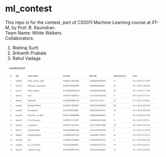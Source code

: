# ml_contest
This repo is for the contest, part of CS5011 Machine Learning course at IIT-M, by Prof. B. Ravindran.  
Team Name: White Walkers  
Collaborators:  
1) Rishiraj Surti  
2) Srikanth Prabala  
3) Rahul Vadaga  

![alt tag](https://github.com/rishirajsurti/ml_contest/raw/master/result.png)
